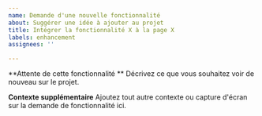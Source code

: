 ```yaml
---
name: Demande d'une nouvelle fonctionnalité
about: Suggérer une idée à ajouter au projet
title: Intégrer la fonctionnalité X à la page X
labels: enhancement
assignees: ''

---
```


**Attente de cette fonctionnalité **
Décrivez ce que vous souhaitez voir de nouveau sur le projet.

**Contexte supplémentaire**
Ajoutez tout autre contexte ou capture d'écran sur la demande de fonctionnalité ici.

<!-- N'oubliez pas renseigner le projet qui concerne cette nouvelle fonctionnalité -->
